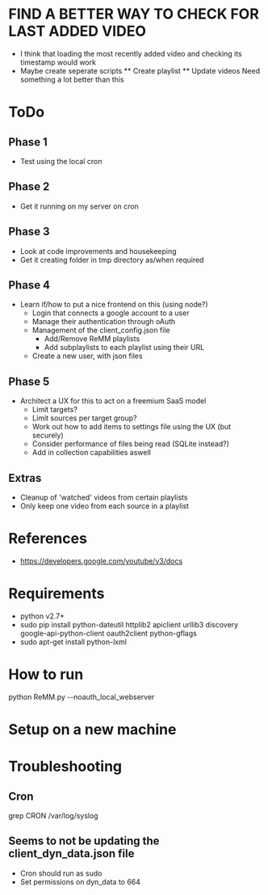 # FIND A BETTER WAY TO CHECK FOR LAST ADDED VIDEO
* I think that loading the most recently added video and checking its timestamp would work
* Maybe create seperate scripts
** Create playlist
** Update videos
Need something a lot better than this


# ToDo

## Phase 1
* Test using the local cron

## Phase 2
* Get it running on my server on cron

## Phase 3
* Look at code improvements and housekeeping
* Get it creating folder in tmp directory as/when required

## Phase 4
* Learn if/how to put a nice frontend on this (using node?)
  * Login that connects a google account to a user
  * Manage their authentication through oAuth
  * Management of the client_config.json file
    * Add/Remove ReMM playlists
    * Add subplaylists to each playlist using their URL
  * Create a new user, with json files

## Phase 5
* Architect a UX for this to act on a freemium SaaS model
  * Limit targets?
  * Limit sources per target group?
  * Work out how to add items to settings file using the UX (but securely)
  * Consider performance of files being read (SQLite instead?)
  * Add in collection capabilities aswell

## Extras
* Cleanup of 'watched' videos from certain playlists
* Only keep one video from each source in a playlist

# References
* https://developers.google.com/youtube/v3/docs

# Requirements
* python v2.7+
* sudo pip install python-dateutil httplib2 apiclient urllib3 discovery google-api-python-client oauth2client python-gflags
* sudo apt-get install python-lxml

# How to run
python ReMM.py --noauth_local_webserver

# Setup on a new machine


# Troubleshooting
## Cron
grep CRON /var/log/syslog
## Seems to not be updating the client_dyn_data.json file
* Cron should run as sudo
* Set permissions on dyn_data to 664
